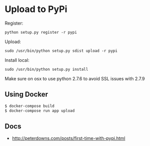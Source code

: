 Upload to PyPi
==============

Register:
```
python setup.py register -r pypi
```

Upload:
```
sudo /usr/bin/python setup.py sdist upload -r pypi
```

Install local:
```
sudo /usr/bin/python setup.py install
```

Make sure on osx to use python 2.7.6 to avoid SSL issues with 2.7.9

Using Docker
------------
```bash
$ docker-compose build
$ docker-compose run app upload
```

Docs
----
* http://peterdowns.com/posts/first-time-with-pypi.html
